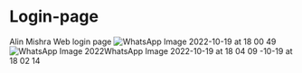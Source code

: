 # Login-page
Alin Mishra Web login page
![WhatsApp Image 2022-10-19 at 18 00 49](https://user-images.githubusercontent.com/70743093/196759084-3c335632-91e1-46de-b0ec-d2e7a839979a.jpg)
![WhatsApp Image 2022![WhatsApp Image 2022-10-19 at 18 04 09](https://user-images.githubusercontent.com/70743093/196760328-cdbd4ea3-ce6e-4bd0-a15e-61ee8f1b2196.jpg)
-10-19 at 18 02 14](https://user-images.githubusercontent.com/70743093/196759162-12823c5b-32b7-4abb-b231-d3da8203b250.jpg)
